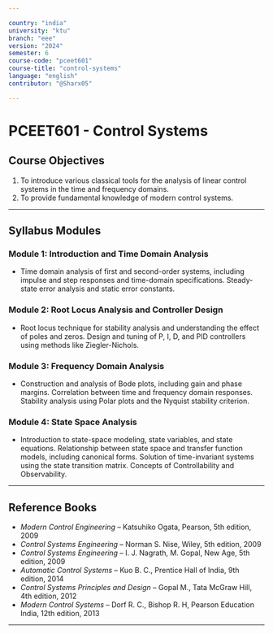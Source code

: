 ```yaml
---

country: "india"
university: "ktu"
branch: "eee"
version: "2024"
semester: 6
course-code: "pceet601"
course-title: "control-systems"
language: "english"
contributor: "@Sharx05"

---
```


# PCEET601 - Control Systems

## Course Objectives

1.  To introduce various classical tools for the analysis of linear control systems in the time and frequency domains.
2.  To provide fundamental knowledge of modern control systems.

---

## Syllabus Modules

### Module 1: Introduction and Time Domain Analysis

-   Time domain analysis of first and second-order systems, including impulse and step responses and time-domain specifications. Steady-state error analysis and static error constants.

### Module 2: Root Locus Analysis and Controller Design

-   Root locus technique for stability analysis and understanding the effect of poles and zeros. Design and tuning of P, I, D, and PID controllers using methods like Ziegler-Nichols.

### Module 3: Frequency Domain Analysis

-   Construction and analysis of Bode plots, including gain and phase margins. Correlation between time and frequency domain responses. Stability analysis using Polar plots and the Nyquist stability criterion.

### Module 4: State Space Analysis

-   Introduction to state-space modeling, state variables, and state equations. Relationship between state space and transfer function models, including canonical forms. Solution of time-invariant systems using the state transition matrix. Concepts of Controllability and Observability.

---

## Reference Books

-   *Modern Control Engineering* – Katsuhiko Ogata, Pearson, 5th edition, 2009
-   *Control Systems Engineering* – Norman S. Nise, Wiley, 5th edition, 2009
-   *Control Systems Engineering* – I. J. Nagrath, M. Gopal, New Age, 5th edition, 2009
-   *Automatic Control Systems* – Kuo B. C., Prentice Hall of India, 9th edition, 2014
-   *Control Systems Principles and Design* – Gopal M., Tata McGraw Hill, 4th edition, 2012
-   *Modern Control Systems* – Dorf R. C., Bishop R. H, Pearson Education India, 12th edition, 2013

---
